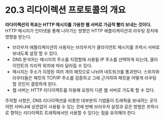 # 20.3 리다이렉션 프로토콜의 개요

**라다이렉션의 목표는 HTTP 메시지를 가용한 웹 서버로 가급적 빨리 보내는 것이다.**    
HTTP 메시지가 인터넷을 통해 나아가는 방향은 HTTP 애플리케이션과 라우팅 장치에 영향을 받는다.

+ 브라우저 애플리케이션의 사용자는 브라우저가 클라이언트 메시지를 프락시 서버로 보내도록 설정 할 수 있다.
+ DNS 분석자는 메시지의 주소를 지정할때 사용될 IP 주소를 선택하게 되는데, 클라이언트의 지리적 위치에 따라 달라질 수 있다.
+ 메시지는 주소가 지정된 여러 개의 패킷으로 나뉘어 네트워크를 통과한다. 스위치와 라우터들은 패킷의 TCP/IP 주소를 검증하고 그에 근거하여 패킷을 어떻게 라우팅할 것인지 결정하게 된다.
+ 웹 서버는 HTTP 리다이렉트를 이용해 요청이 다른 웹 서버로 가도록 할 수 있다.

주의할 사항은, DNS 리다이렉션을 비롯한 대부분의 기법들이 트래픽을 보내려는 곳이 어떤 서버냐에 상관없이 사용될 수 있는 것에 반해 브라우저 설정과 같은 방법은 프락시로 향하는 리다이렉트 트래픽에서만 사용할 수 있다는 점을 유의해야 한다.

